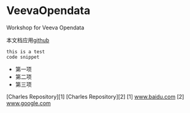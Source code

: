 # VeevaOpendata
Workshop for Veeva Opendata

本文档应用[github](https://pages.github.com/)


    this is a test
    code snippet

- 第一项  
- 第二项 
- 第三项

[Charles Repository][1]
[Charles Repository][2]
[1] www.baidu.com
[2] www.google.com
